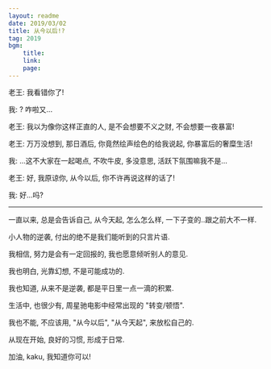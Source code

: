 ```yaml
---
layout: readme
date: 2019/03/02
title: 从今以后!?
tag: 2019
bgm:
    title:
    link:
    page:
---
```


老王: 我看错你了!

我: ? 咋啦又...

老王: 我以为像你这样正直的人, 是不会想要不义之财, 不会想要一夜暴富!

老王: 万万没想到, 那日酒后, 你竟然绘声绘色的给我说起, 你暴富后的奢糜生活!

我: ...这不大家在一起喝点, 不吹牛皮, 多没意思, 活跃下氛围嘛我不是...

老王: 好, 我原谅你, 从今以后, 你不许再说这样的话了! 

我: 好...吗?

---

一直以来, 总是会告诉自己, 从今天起, 怎么怎么样, 一下子变的..跟之前大不一样.

小人物的逆袭, 付出的绝不是我们能听到的只言片语.

我相信, 努力是会有一定回报的, 我也愿意倾听别人的意见.

我也明白, 光靠幻想, 不是可能成功的.

我也知道, 从来不是逆袭, 都是平日里一点一滴的积累.

生活中, 也很少有, 周星驰电影中经常出现的 "转变/顿悟".

我也不能, 不应该用, "从今以后", "从今天起", 来放松自己的.

从现在开始, 良好的习惯, 形成于日常.

加油, kaku, 我知道你可以!
